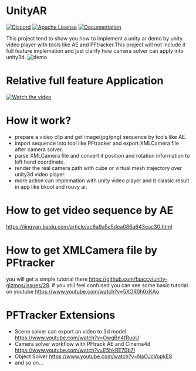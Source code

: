 # UnityAR
[![Discord](https://img.shields.io/discord/1088018734616150057?style=for-the-badge)](https://discord.gg/JKZJfEpT7b)
[![Apache License](https://img.shields.io/crates/l/rustc-serialize?style=for-the-badge)](https://github.com/faaccy/unity-ar/main/LICENSE)
[![Documentation](https://img.shields.io/badge/Documentation-github-brightgreen.svg?style=for-the-badge)](https://github.com/faaccy/unity-ar/main/README.md)

  This project tend to show you how to implement a unity ar demo by unity video player with tools like AE and PFtracker.This project will not include it full feature implemation and just clarify how camera solver can apply into
unity3d.
![demo](https://github.com/faaccy/unity-ar/blob/main/UnityARDemo/Assets/Resources/20230418163554.png)
# Relative full feature Application
[![Watch the video](https://img.youtube.com/vi/UR9HQHXQulk/hqdefault.jpg)](https://www.youtube.com/watch?v=UR9HQHXQulk)



# How it work?
- prepare a video clip and get image(jpg/png) sequence by tools like AE.
- import sequence into tool like PFtracker and export XMLCamera file after camera solver.
- parse XMLCamera file and convert it position and rotation information to left hand coordinate.
- render the real camera path with cube or virtual mesh trajectory over unity3d video player.
- more action can implemation with unity video player and it classic result in app like bkool and rouvy ar.

# How to get video sequence by AE
https://jingyan.baidu.com/article/ac6a9a5e5dea086a643eac30.html

# How to get XMLCamera file by PFtracker
you will get a simple tutorial there https://github.com/faaccy/unity-gizmos/issues/28.
if you still feel confused you can see some basic tutorial on youtube https://www.youtube.com/watch?v=5XOR0h0xKAo

# PFTracker Extensions
- Scene solver can export an video to 3d model https://www.youtube.com/watch?v=OwgBn4fRuoU
- Camera solver workflow with PFtrack AE and Cinema4d https://www.youtube.com/watch?v=E5hkRE70b7I
- Object Solver https://www.youtube.com/watch?v=NaOJcVopkE8
- and so on...
